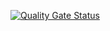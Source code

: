 [![Quality Gate Status](http://dev-aliamjad:9000/api/project_badges/measure?project=chatApp-hussain&metric=alert_status&token=sqb_a250d27bbb0f8084d0e91f6cc31f41160f93613a)](http://dev-aliamjad:9000/dashboard?id=chatApp-hussain)
